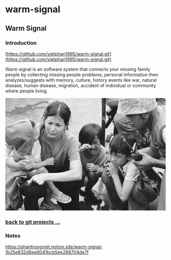 # warm-signal

## Warm Signal

### Introduction

[https://github.com/vietphan1995/warm-signal.git](https://github.com/vietphan1995/warm-signal.git)

Warm signal is an software system that connects your missing family people by collecting missing people problems, personal information then analyzes/suggests with memory, culture, history events like war, natural disease, human disease, migration, accident of individual or community where people living.

![image.png](image.png)

### [back to git projects …](https://github.com/vietphan1995/projects)

### Notes
https://phantrungviet.notion.site/warm-signal-1b25e832d6ee8041bcb5ee288704de7f